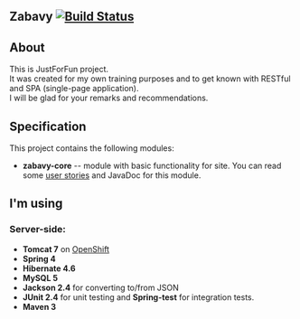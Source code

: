 Zabavy [![Build Status](https://travis-ci.org/gemberge/zabavy.svg?branch=master)](https://travis-ci.org/gemberge/zabavy)
--------------

## About
This is JustForFun project.  
It was created for my own training purposes and to get known with RESTful and SPA (single-page application).  
I will be glad for your remarks and recommendations.

## Specification
This project contains the following modules:

* **zabavy-core** -- module with basic functionality for site. You can read some [user stories](https://github.com/gemberge/zabavy/wiki#there-are-such-groups-of-user-stories) and JavaDoc for this module.

## I'm using
### Server-side:

* **Tomcat 7** on [OpenShift](http://openshift.com/)
* **Spring 4**
* **Hibernate 4.6**
* **MySQL 5**
* **Jackson 2.4** for converting to/from JSON
* **JUnit 2.4** for unit testing and **Spring-test** for integration tests.
* **Maven 3**